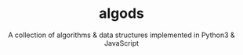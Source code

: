 <div align="center">
  <h1>algods</h1>
  <p>A collection of algorithms & data structures implemented in Python3 & JavaScript</p>
</div>